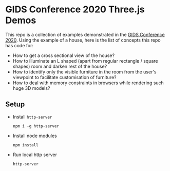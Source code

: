 # GIDS Conference 2020 Three.js Demos

This repo is a collection of examples demonstrated in the [GIDS Conference 2020](https://saltmarch.com/watch/building-enterprise-3d-web-applications). Using the example of a house, here is the list of concepts this repo has code for:

- How to get a cross sectional view of the house?
- How to illuminate an L shaped (apart from regular rectangle / square shapes) room and darken rest of the house?
- How to identify only the visible furniture in the room from the user's viewpoint to facilitate customisation of furniture?
- How to deal with memory constraints in browsers while rendering such huge 3D models?

## Setup
* Install `http-server`
    <pre><code>npm i -g http-server</code></pre>
* Install node modules
    <pre><code>npm install</code></pre>
* Run local http server
    <pre><code>http-server</code></pre>
